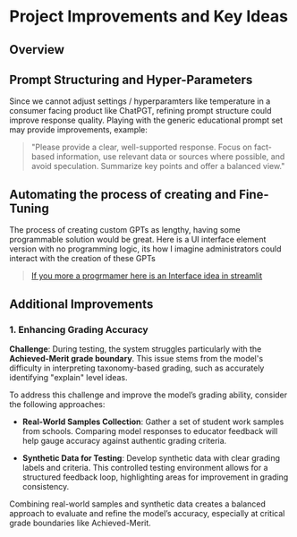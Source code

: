 # Project Improvements and Key Ideas

## Overview



## Prompt Structuring and Hyper-Parameters

Since we cannot adjust settings / hyperparamters like temperature in a consumer facing product like ChatPGT, refining prompt structure could improve response quality. Playing with the generic educational prompt set may provide improvements, example:

> "Please provide a clear, well-supported response. Focus on fact-based information, use relevant data or sources where possible, and avoid speculation. Summarize key points and offer a balanced view."

## Automating the process of creating and Fine-Tuning
The process of creating custom GPTs as lengthy, having some programmable solution would be great. Here is a UI interface element version with no programming logic, its how I imagine administrators could interact with the creation of these GPTs
> [If you more a progrmamer here is an Interface idea in streamlit](https://compass-7xbge7bantgy42qruygvgb.streamlit.app/)

## Additional Improvements

### 1. Enhancing Grading Accuracy

**Challenge**: During testing, the system struggles particularly with the **Achieved-Merit grade boundary**. This issue stems from the model's difficulty in interpreting taxonomy-based grading, such as accurately identifying "explain" level ideas.

To address this challenge and improve the model’s grading ability, consider the following approaches:

- **Real-World Samples Collection**: Gather a set of student work samples from schools. Comparing model responses to educator feedback will help gauge accuracy against authentic grading criteria.
  
- **Synthetic Data for Testing**: Develop synthetic data with clear grading labels and criteria. This controlled testing environment allows for a structured feedback loop, highlighting areas for improvement in grading consistency.

Combining real-world samples and synthetic data creates a balanced approach to evaluate and refine the model’s accuracy, especially at critical grade boundaries like Achieved-Merit.
